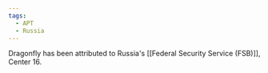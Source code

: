 ```yaml
---
tags:
  - APT
  - Russia
---
```

Dragonfly has been attributed to Russia's [[Federal Security Service (FSB)]], Center 16.